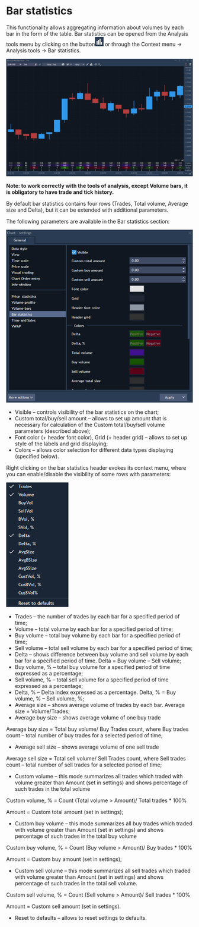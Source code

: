 # Bar statistics

This functionality allows aggregating information about volumes by each bar in the form of the table. Bar statistics can be opened from the Analysis tools menu by clicking on the button![](../../../../.gitbook/assets/68.png) or through the Context menu -&gt; Analysis tools -&gt; Bar statistics.

![](../../../../.gitbook/assets/2%20%2825%29.png)


**Note: to work correctly with the tools of analysis, except Volume bars, it is obligatory to have trade and tick history.**

By default bar statistics contains four rows \(Trades, Total volume, Average size and Delta\), but it can be extended with additional parameters.

The following parameters are available in the Bar statistics section:

![](../../../../.gitbook/assets/3%20%2817%29.png)

* Visible – controls visibility of the bar statistics on the chart;
* Custom total/buy/sell amount – allows to set up amount that is necessary for calculation of the Custom total/buy/sell volume parameters \(described above\);
* Font color \(+ header font color\), Grid \(+ header grid\) – allows to set up style of the labels and grid displaying;
* Colors – allows color selection for different data types displaying \(specified below\).

Right clicking on the bar statistics header evokes its context menu, where you can enable/disable the visibility of some rows with parameters:

![](../../../../.gitbook/assets/4%20%2817%29.png)

* Trades – the number of trades by each bar for a specified period of time;
* Volume – total volume by each bar for a specified period of time;
* Buy volume – total buy volume by each bar for a specified period of time;
* Sell volume – total sell volume by each bar for a specified period of time;
* Delta – shows difference between buy volume and sell volume by each bar for a specified period of time. Delta = Buy volume – Sell volume;
* Buy volume, % – total buy volume for a specified period of time expressed as a percentage;
* Sell volume, % – total sell volume for a specified period of time expressed as a percentage;
* Delta, % – Delta index expressed as a percentage. Delta, % = Buy volume, % – Sell volume, %;
* Average size – shows average volume of trades by each bar. Average size = Volume/Trades;
* Average buy size – shows average volume of one buy trade

Average buy size = Total buy volume/ Buy Trades count, where Buy trades count – total number of buy trades for a selected period of time;

* Average sell size – shows average volume of one sell trade

Average sell size = Total sell volume/ Sell Trades count, where Sell trades count – total number of sell trades for a selected period of time;

* Custom volume – this mode summarizes all trades which traded with volume greater than Amount \(set in settings\) and shows percentage of such trades in the total volume

Custom volume, % = Count \(Total volume &gt; Amount\)/ Total trades \* 100%

Amount = Custom total amount \(set in settings\);

* Custom buy volume – this mode summarizes all buy trades which traded with volume greater than Amount \(set in settings\) and shows percentage of such trades in the total buy volume

Custom buy volume, % = Count \(Buy volume &gt; Amount\)/ Buy trades \* 100%

Amount = Custom buy amount \(set in settings\);

* Custom sell volume – this mode summarizes all sell trades which traded with volume greater than Amount \(set in settings\) and shows percentage of such trades in the total sell volume.

Custom sell volume, % = Count \(Sell volume &gt; Amount\)/ Sell trades \* 100%

Amount = Custom sell amount \(set in settings\).

* Reset to defaults – allows to reset settings to defaults.



